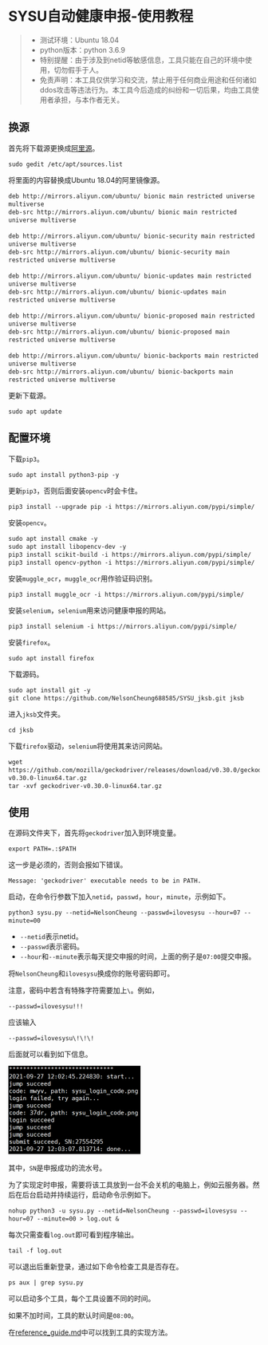 # SYSU自动健康申报-使用教程

> + 测试环境：Ubuntu 18.04
> + python版本：python 3.6.9
> + 特别提醒：由于涉及到netid等敏感信息，工具只能在自己的环境中使用，切勿假手于人。
> + 免责声明：本工具仅供学习和交流，禁止用于任何商业用途和任何诸如ddos攻击等违法行为。本工具今后造成的纠纷和一切后果，均由工具使用者承担，与本作者无关。

## 换源

首先将下载源更换成[阿里源](https://developer.aliyun.com/mirror/ubuntu)。

```shell
sudo gedit /etc/apt/sources.list
```

将里面的内容替换成Ubuntu 18.04的阿里镜像源。

```
deb http://mirrors.aliyun.com/ubuntu/ bionic main restricted universe multiverse
deb-src http://mirrors.aliyun.com/ubuntu/ bionic main restricted universe multiverse

deb http://mirrors.aliyun.com/ubuntu/ bionic-security main restricted universe multiverse
deb-src http://mirrors.aliyun.com/ubuntu/ bionic-security main restricted universe multiverse

deb http://mirrors.aliyun.com/ubuntu/ bionic-updates main restricted universe multiverse
deb-src http://mirrors.aliyun.com/ubuntu/ bionic-updates main restricted universe multiverse

deb http://mirrors.aliyun.com/ubuntu/ bionic-proposed main restricted universe multiverse
deb-src http://mirrors.aliyun.com/ubuntu/ bionic-proposed main restricted universe multiverse

deb http://mirrors.aliyun.com/ubuntu/ bionic-backports main restricted universe multiverse
deb-src http://mirrors.aliyun.com/ubuntu/ bionic-backports main restricted universe multiverse
```

更新下载源。

```shell
sudo apt update
```

## 配置环境

下载`pip3`。

```shell
sudo apt install python3-pip -y
```

更新`pip3`，否则后面安装`opencv`时会卡住。

```shell
pip3 install --upgrade pip -i https://mirrors.aliyun.com/pypi/simple/
```

安装`opencv`。

```shell
sudo apt install cmake -y
sudo apt install libopencv-dev -y
pip3 install scikit-build -i https://mirrors.aliyun.com/pypi/simple/
pip3 install opencv-python -i https://mirrors.aliyun.com/pypi/simple/
```

安装`muggle_ocr`，`muggle_ocr`用作验证码识别。

```shell
pip3 install muggle_ocr -i https://mirrors.aliyun.com/pypi/simple/
```

安装`selenium`，`selenium`用来访问健康申报的网站。

```shell
pip3 install selenium -i https://mirrors.aliyun.com/pypi/simple/
```

安装`firefox`。

```shell
sudo apt install firefox
```

下载源码。

```shell
sudo apt install git -y
git clone https://github.com/NelsonCheung688585/SYSU_jksb.git jksb
```

进入`jksb`文件夹。

```shell
cd jksb
```

下载`firefox`驱动，`selenium`将使用其来访问网站。

```shell
wget https://github.com/mozilla/geckodriver/releases/download/v0.30.0/geckodriver-v0.30.0-linux64.tar.gz
tar -xvf geckodriver-v0.30.0-linux64.tar.gz
```

## 使用

在源码文件夹下，首先将`geckodriver`加入到环境变量。

```shell
export PATH=.:$PATH
```

这一步是必须的，否则会报如下错误。

```
Message: 'geckodriver' executable needs to be in PATH. 
```

启动，在命令行参数下加入`netid`，`passwd`，`hour`，`minute`，示例如下。

```shell
python3 sysu.py --netid=NelsonCheung --passwd=ilovesysu --hour=07 --minute=00
```

+ `--netid`表示netid。
+ `--passwd`表示密码。
+ `--hour`和`--minute`表示每天提交申报的时间，上面的例子是`07:00`提交申报。

将`NelsonCheung`和`ilovesysu`换成你的账号密码即可。

注意，密码中若含有特殊字符需要加上`\`。例如，

```
--passwd=ilovesysu!!!
```

应该输入

```
--passwd=ilovesysu\!\!\!
```

后面就可以看到如下信息。

<img src="gallery/1.PNG" alt="1" style="zoom:50%;" />

其中，`SN`是申报成功的流水号。

为了实现定时申报，需要将该工具放到一台不会关机的电脑上，例如云服务器。然后在后台启动并持续运行，启动命令示例如下。

```shell
nohup python3 -u sysu.py --netid=NelsonCheung --passwd=ilovesysu --hour=07 --minute=00 > log.out &
```

每次只需查看`log.out`即可看到程序输出。

```shell
tail -f log.out
```

可以退出后重新登录，通过如下命令检查工具是否存在。

```shell
ps aux | grep sysu.py
```

可以启动多个工具，每个工具设置不同的时间。

如果不加时间，工具的默认时间是`08:00`。

在[reference_guide.md](reference_guide.md)中可以找到工具的实现方法。

